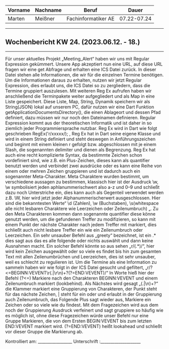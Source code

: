 #

| Vorname | Nachname | Beruf | Dauer |
|---|---|---|---|
|Marten| Meißner|Fachinformatiker AE|07.22-07.24|
---

## Wochenbericht KW 24.  (2023.06.12. - 18.)

---
Für unser aktuelles Projekt „Meeting_Alert“ haben wir uns mit Regular Expression gekümmert. Unsere App
akzeptiert nun eine URL, auf diese URL fragen wir eine get Abfrage und erhalten eine ICS Datei zurück. In
dieser Datei stehen alle Informationen, die wir für die einzelnen Termine benötigen. Um die Informationen
daraus zu erhalten, nutzen wir jetzt Regular Expression, dies erlaubt uns, die ICS Datei so zu zergliedern, dass die
Termine gruppiert auszulesen. Mit weiteren Reg Ex aufrufen haben wir anschließend die Terminpakete weiter
aufgegliedert und als Map in eine Liste gespeichert. Diese Liste, Map, String, Dynamik speichern wir als
String(JSON) lokal auf unserem PC, dafür nutzen wir eine Dart Funktion getApplicationDocumentsDirectory(),
die einen Ablageort und dessen Pfad definiert, dazu müssen wir nur noch den Dateinamen definieren. Regular
Expression kommt aus der theoretischen Informatik und ist daher in so ziemlich jeder Programmiersprache
nutzbar. Reg Ex wird in Dart wie folgt geschrieben RegEx('r/xxxxx/); , Reg Ex hat in Dart seine eigene Klasse und
wird in einem String definiert und steht deswegen in Anführungszeichen und beginnt mit einem kleinen r
gefolgt bzw. abgeschlossen mit je einem Slash, die sogenannten delimiter und dienen als Begrenzung. Reg Ex
hat auch eine recht komplizierte Syntax, da bestimmte Zeichen schon vordefiniert sind, wie z.B. ein Plus-Zeichen, dieses kann als quantifier benutzt werden und verbindet zwei ausdrücke oder es kann eine Reihe von
einem oder mehren Zeichen gruppieren und ist dadurch auch ein sogenannter Meta-Charakter. Meta
Charaktere wurden bestimmt, um verschiedene aussagen zu bestimmen, klassisch hier ist der Ausdruck \w, \w
symbolisiert jeden aphlanummerischwert also a-z und 0–9 und schließt dazu noch Unterstriche ein, dies kann
auch als Gegenteil verwendet werden z.B. \W, hier wird jetzt jeder Alphanummerischerwert ausgeschlossen.
Hier sind die bekanntesten Werte“ \d (Zahlen), \w (Buchstaben), \s(whitespace alle nicht lesbaren Charaktere
wie Leerzeichen oder Zeilenumbruch) „. Zu den Meta Charakteren kommen dann sogenannte quantifier diese
könne genutzt werden, um die gefundenen Treffer zu modifizieren, so kann mit einem Punkt der nächste
Charakter nach jedem Treffer mit markiert, dies schließt auch nicht lesbare Treffer ein wie ein Zeilenumbruch
oder Leerzeichen. Ein sehr unsauber Befehl aus „greety“ bezeichnet, ist ein .* dies sagt aus das es alle folgende
oder nichts auswählt und dann keine Ausnahmen macht. Ein solcher Befehl könnte so aus sehen „r/(.*)/“, hier
wird kein Zeichen ausgewählt oder so viele es findet bis hin zum gesamten Text mit allen Zeilenumbrüchen und Leerzeichen, dies ist sehr unsauber, weil es schlecht zu regulieren ist.
Um die Termine als eine Information zu sammeln haben wir wie folgt in der ICS Datei gesucht und gefiltert, „r/?<=BEGINN:VEVENT\r(.|\r\n)+?(?=END:VEVENT)/“
In Worte hieß hier der Befehl (?<=) Markiere nach den Charakteren BEGINN:VEVENT und einem Zeilenumbruch markiert (lookbehind).
Als Nächstes wird gesagt „(.|\n)+?“ die Klammer markiert eine Gruppierung von Charakteren, der Punkt steht für das nächste Zeichen, | steht für ein oder und erlaubt in der Gruppierung auch Zeilenumbruch, das Folgende Plus sagt wieder aus, Markiere ein Zeichen oder so viele wie du findest.
Mit dem Fragezeichen wird aus dem noch der Gruppierung Ausdruck verfeinert und sagt gruppiere so häufig wie es möglich ist, ohne diese Fragezeichen würde unser Befehl nur eine Gruppe Markieren, die von dem Ersten BEGIN:VEVENT bis zum letzten END:VEVENT markiert wird.
(?=END:VEVENT) heißt lookahead und schließt vor dieser Gruppe die Markierung ab.


Kontrolliert am: _________________ Unterschrift  :____________________
